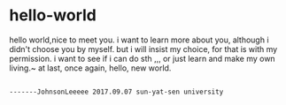 # hello-world
hello world,nice to meet you. 
i want to learn more about you, although i didn't choose you by myself.
but i will insist my choice, for that is with my permission.
i want to see if i can do sth ,,, or just learn and make my own living.~ 
at last, once again, hello, new world.


                                                                                   -------JohnsonLeeeee 2017.09.07 sun-yat-sen university
                                                                                   
